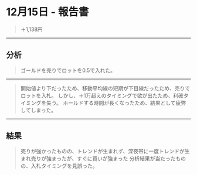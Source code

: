 # 12月15日 - 報告書

> ＋1,138円

---

## 分析

> ゴールドを売りでロットを0.5で入れた。

---

> 開始値より下だったため、移動平均線の短期が下目線だったため、売りでロットを入札。
> しかし、＋1万超えのタイミングで欲が出たため、利確タイミングを失う。
> ホールドする時間が長くなったため、結果として疲弊してしまった。

---

## 結果

> 売りが強かったものの、トレンドが生まれず、深夜帯に一度トレンドが生まれ売りが強まったが、すぐに買いが強まった
> 分析結果が当たったものの、入札タイミングを見誤った。
